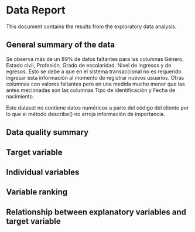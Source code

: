 # Data Report

This document contains the results from the exploratory data analysis.

## General summary of the data 

Se observa más de un 89% de datos faltantes para las columnas Género, Estado 
civil, Profesión, Grado de escolaridad, Nivel de ingresos y de egresos. Esto se debe a que en el sistema transaccional no es requerido ingresar esta información al momento de registrar nuevos usuarios. Otras columnas con valores faltantes pero en una medida mucho menor que las antes mecionadas son las columnas Tipo de identificación y Fecha de nacimiento.

Este dataset no contiene datos numéricos a parte del código del cliente por lo que el método describe() no arroja información de importancia.

## Data quality summary

## Target variable

## Individual variables

## Variable ranking

## Relationship between explanatory variables and target variable

